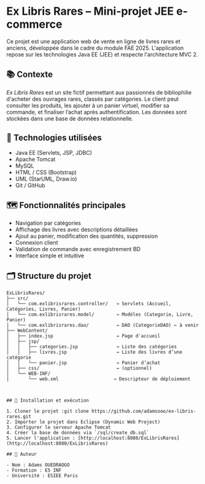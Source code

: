 # Ex Libris Rares – Mini-projet JEE e-commerce

Ce projet est une application web de vente en ligne de livres rares et anciens, développée dans le cadre du module FAE 2025. L'application repose sur les technologies Java EE (JEE) et respecte l'architecture MVC 2.

## 📚 Contexte

*Ex Libris Rares* est un site fictif permettant aux passionnés de bibliophilie d'acheter des ouvrages rares, classés par catégories. Le client peut consulter les produits, les ajouter à un panier virtuel, modifier sa commande, et finaliser l’achat après authentification. Les données sont stockées dans une base de données relationnelle.

## 🧱 Technologies utilisées

- Java EE (Servlets, JSP, JDBC)
- Apache Tomcat
- MySQL
- HTML / CSS (Bootstrap)
- UML (StarUML, Draw.io)
- Git / GitHub

## 🗺️ Fonctionnalités principales

- Navigation par catégories
- Affichage des livres avec descriptions détaillées
- Ajout au panier, modification des quantités, suppression
- Connexion client
- Validation de commande avec enregistrement BD
- Interface simple et intuitive

## 🗂 Structure du projet

```plaintext
ExLibrisRares/
├── src/
│   └── com.exlibrisrares.controller/   → Servlets (Accueil, Catégories, Livres, Panier)
│   └── com.exlibrisrares.model/        → Modèles (Categorie, Livre, Panier)
│   └── com.exlibrisrares.dao/          → DAO (CategorieDAO) ← à venir
├── WebContent/
│   ├── index.jsp                       → Page d'accueil
│   ├── jsp/
│   │   ├── categories.jsp              → Liste des catégories
│   │   ├── livres.jsp                  → Liste des livres d’une catégorie
│   │   └── panier.jsp                  → Panier d’achat
│   ├── css/                            → (optionnel)
│   └── WEB-INF/
│       └── web.xml                    → Descripteur de déploiement



## 🧪 Installation et exécution

1. Cloner le projet :git clone https://github.com/adamsooo/ex-libris-rares.git
2. Importer le projet dans Eclipse (Dynamic Web Project)
3. Configurer le serveur Apache Tomcat
4. Créer la base de données via `/sql/create_db.sql`
5. Lancer l'application : [http://localhost:8080/ExLibrisRares](http://localhost:8080/ExLibrisRares)

## 📝 Auteur

- Nom : Adams OUEDRAOGO
- Formation : E5 INF
- Université : ESIEE Paris
